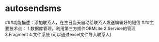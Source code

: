 # autosendsms
###功能描述：添加联系人，在生日当天自动给联系人发送编辑好的短信
###主要技术点：
	1.数据库管理，利用第三方插件ORMLite
	2.Service的管理
	3.Fragment
	4.文件系统 (可以通过excel文件导入联系人)

